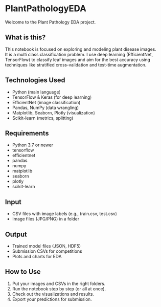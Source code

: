 

# PlantPathologyEDA

Welcome to the Plant Pathology EDA project.

## What is this?
This notebook is focused on exploring and modeling plant disease images. It is a multi class classification problem. I use deep learning (EfficientNet, TensorFlow) to classify leaf images and aim for the best accuracy using techniques like stratified cross-validation and test-time augmentation.

## Technologies Used
- Python (main language)
- TensorFlow & Keras (for deep learning)
- EfficientNet (image classification)
- Pandas, NumPy (data wrangling)
- Matplotlib, Seaborn, Plotly (visualization)
- Scikit-learn (metrics, splitting)

## Requirements
- Python 3.7 or newer
- tensorflow
- efficientnet
- pandas
- numpy
- matplotlib
- seaborn
- plotly
- scikit-learn


## Input
- CSV files with image labels (e.g., train.csv, test.csv)
- Image files (JPG/PNG) in a folder

## Output
- Trained model files (JSON, HDF5)
- Submission CSVs for competitions
- Plots and charts for EDA

## How to Use
1. Put your images and CSVs in the right folders.
2. Run the notebook step by step (or all at once).
3. Check out the visualizations and results.
4. Export your predictions for submission.

